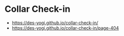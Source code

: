 # Collar Check-in
* https://des-yogi.github.io/collar-check-in/
* https://des-yogi.github.io/collar-check-in/page-404

